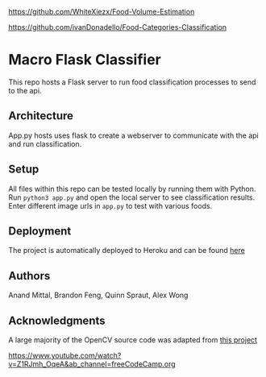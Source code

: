 https://github.com/WhiteXiezx/Food-Volume-Estimation 

https://github.com/ivanDonadello/Food-Categories-Classification 

# Macro Flask Classifier

This repo hosts a Flask server to run food classification processes to send to the api.

## Architecture

App.py hosts uses flask to create a webserver to communicate with the api and run classification.

## Setup

All files within this repo can be tested locally by running them with Python. Run `python3 app.py` and open the local server to see classification results. Enter different image urls in `app.py` to test with various foods.

## Deployment

The project is automatically deployed to Heroku and can be found [here](https://macroclassifier.herokuapp.com/)

## Authors

Anand Mittal, Brandon Feng, Quinn Spraut, Alex Wong

## Acknowledgments

A large majority of the OpenCV source code was adapted from [this project](https://github.com/meghanamreddy/Calorie-estimation-from-food-images-OpenCV)

https://www.youtube.com/watch?v=Z1RJmh_OqeA&ab_channel=freeCodeCamp.org
